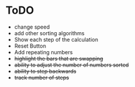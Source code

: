 # ToDO

* change speed
* add other sorting algorithms
* Show each step of the calculation
* Reset Button
* Add repeating numbers
* <del> highlight the bars that are swapping </del>
*  <del> ability to adjust the number of numbers sorted </del>
*  <del> ability to step backwards </del>
*  <del> track number of steps </del>

